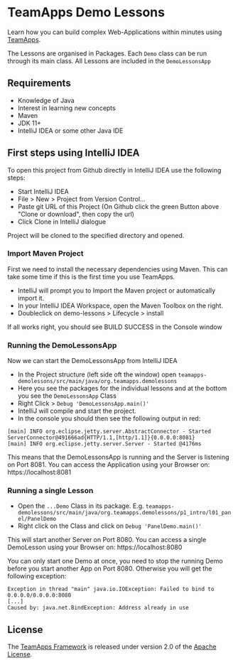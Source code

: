 # TeamApps Demo Lessons

Learn how you can build complex Web-Applications within minutes using [TeamApps](https://github.com/teamapps-org/teamapps).

The Lessons are organised in Packages. Each `Demo` class can be run through its main class.
All Lessons are included in the `DemoLessonsApp`

## Requirements

* Knowledge of Java
* Interest in learning new concepts
* Maven
* JDK 11+
* IntelliJ IDEA or some other Java IDE

## First steps using IntelliJ IDEA

To open this project from Github directly in IntelliJ IDEA use the following steps: 

* Start IntelliJ IDEA
* File > New > Project from Version Control...
* Paste git URL of this Project (On Github click the green Button above "Clone or download", then copy the url)
* Click Clone in IntelliJ dialogue

Project will be cloned to the specified directory and opened. 

### Import Maven Project

First we need to install the necessary dependencies using Maven. This can take some time if this is the first time you use TeamApps.

* IntelliJ will prompt you to Import the Maven project or automatically import it.
* In your IntelliJ IDEA Workspace, open the Maven Toolbox on the right.
* Doubleclick on demo-lessons > Lifecycle > install

If all works right, you should see BUILD SUCCESS in the Console window

### Running the DemoLessonsApp

Now we can start the DemoLessonsApp from IntelliJ IDEA

* In the Project structure (left side oft the window) open `teamapps-demolessons/src/main/java/org.teamapps.demolessons`
* Here you see the packages for the individual lessons and at the bottom you see the `DemoLessonsApp` Class
* Right Click > `Debug 'DemoLessonsApp.main()'`
* IntelliJ will compile and start the project.
* In the console you should then see the following output in red:

~~~log
[main] INFO org.eclipse.jetty.server.AbstractConnector - Started ServerConnector@491666ad{HTTP/1.1,[http/1.1]}{0.0.0.0:8081}
[main] INFO org.eclipse.jetty.server.Server - Started @4176ms
~~~

This means that the DemoLessonsApp is running and the Server is listening on Port 8081.
You can access the Application using your Browser on: https://localhost:8081

### Running a single Lesson 

* Open the `...Demo` Class in its package. E.g. `teamapps-demolessons/src/main/java/org.teamapps.demolessons/p1_intro/l01_panel/PanelDemo`
* Right click on the Class and click on `Debug 'PanelDemo.main()'`

This will start another Server on Port 8080. You can access a single DemoLesson using your Browser on: https://localhost:8080

You can only start one Demo at once, you need to stop the running Demo before you start another App on Port 8080. Otherwise you will get the following exception:

~~~log
Exception in thread "main" java.io.IOException: Failed to bind to 0.0.0.0/0.0.0.0:8080
[...]
Caused by: java.net.BindException: Address already in use
~~~

## License

The [TeamApps Framework](https://github.com/teamapps-org/teamapps) is released under version 2.0 of the [Apache License](https://www.apache.org/licenses/LICENSE-2.0).
